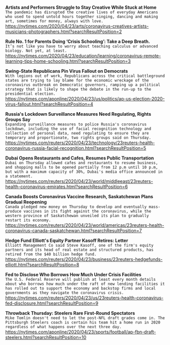 **Artists and Performers Struggle to Stay Creative While Stuck at Home**\
`The pandemic has disrupted the creative lives of everyday Americans who used to spend untold hours together singing, dancing and making art, sometimes for money, always with love.`\
https://nytimes.com/2020/04/23/arts/coronavirus-creatives-artists-musicians-photographers.html?searchResultPosition=2

**Rule No. 1 for Parents Doing ‘Crisis Schooling’: Take a Deep Breath.**\
`It’s not like you have to worry about teaching calculus or advanced biology. Not yet, at least.`\
https://nytimes.com/2020/04/23/education/learning/coronavirus-remote-learning-tips-home-schooling.html?searchResultPosition=3

**Swing-State Republicans Pin Virus Fallout on Democrats**\
`With legions out of work, Republicans across the critical battleground states are trying to lay blame for the economic wreckage of the coronavirus outbreak on Democratic governors, ramping up a political strategy that is likely to shape the debate in the run-up to the presidential election. `\
https://nytimes.com/aponline/2020/04/23/us/politics/ap-us-election-2020-virus-fallout.html?searchResultPosition=4

**Russia's Lockdown Surveillance Measures Need Regulating, Rights Groups Say**\
`Expanding surveillance measures to police Russia's coronavirus lockdown, including the use of facial recognition technology and collection of personal data, need regulating to ensure they are temporary and proportionate, two rights groups said on Thursday.`\
https://nytimes.com/reuters/2020/04/23/technology/23reuters-health-coronavirus-russia-facial-recognition.html?searchResultPosition=5

**Dubai Opens Restaurants and Cafes, Resumes Public Transportation**\
`Dubai on Thursday allowed cafes and restaurants to resume business, and shopping malls to be opened partially from 12 p.m until 10 p.m, but with a maximum capacity of 30%, Dubai's media office announced in a statement.`\
https://nytimes.com/reuters/2020/04/23/world/middleeast/23reuters-health-coronavirus-emirates.html?searchResultPosition=6

**Canada Boosts Coronavirus Vaccine Research, Saskatchewan Plans Gradual Reopening**\
`Canada pledged new money on Thursday to develop and eventually mass-produce vaccines in its fight against the coronavirus, while the western province of Saskatchewan unveiled its plan to gradually restart its economy.`\
https://nytimes.com/reuters/2020/04/23/world/americas/23reuters-health-coronavirus-canada-saskatchewan.html?searchResultPosition=7

**Hedge Fund Elliott's Equity Partner Kasoff Retires: Letter**\
`Elliott Management Co said Steve Kasoff, one of the firm's equity partners and its head of real estate and structured products, has retired from the $40 billion hedge fund.`\
https://nytimes.com/reuters/2020/04/23/business/23reuters-hedgefunds-elliott.html?searchResultPosition=8

**Fed to Disclose Who Borrows How Much Under Crisis Facilities**\
`The U.S. Federal Reserve will publish at least every month details about who borrows how much under the raft of new lending facilities it has rolled out to support the economy and backstop firms and local governments as they navigate the coronavirus crisis.`\
https://nytimes.com/reuters/2020/04/23/us/23reuters-health-coronavirus-fed-disclosure.html?searchResultPosition=9

**Throwback Thursday: Steelers Rare First-Round Spectators**\
`Mike Tomlin doesn't need to let the post-NFL draft grades come in. The Pittsburgh Steelers coach is certain his team hit a home run in 2020 regardless of what happens over the next three day.`\
https://nytimes.com/aponline/2020/04/23/sports/football/ap-fbn-draft-steelers.html?searchResultPosition=10

